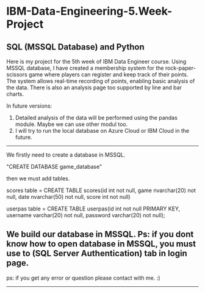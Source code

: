 # IBM-Data-Engineering-5.Week-Project
SQL (MSSQL Database) and Python
------------------------------------------------------------------
Here is my project for the 5th week of IBM Data Engineer course. Using MSSQL database, I have created a membership system for the rock-paper-scissors game where players can register and keep track of their points. The system allows real-time recording of points, enabling basic analysis of the data. There is also an analysis page too supported by line and bar charts.

In future versions: 
1. Detailed analysis of the data will be performed using the pandas module. Maybe we can use other modul too.
2. I will try to run the local database on Azure Cloud or IBM Cloud in the future.

------------------------------------------------------------------
We firstly need to create a database in MSSQL.

"CREATE DATABASE game_database"

then we must add tables.

scores table =
CREATE TABLE scores(id int not null, game nvarchar(20) not null,
date nvarchar(50) not null, score int not null)

userpas table = 
CREATE TABLE userpas(id int not null PRIMARY KEY, username varchar(20) not null,
password varchar(20) not null);

We build our database in MSSQL.
Ps: if you dont know how to open database in MSSQL, you must use to (SQL Server Authentication) tab in login page.
------------------------------------------------------------------

ps: if you get any error or question please contact with me. :)

------------------------------------------------------------------
